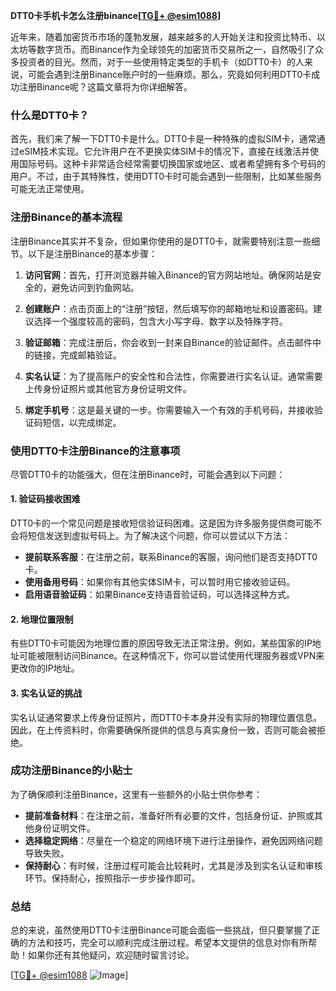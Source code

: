 **DTT0卡手机卡怎么注册binance[[TG💪+ @esim1088](https://t.me/s/esim1088)]**

近年来，随着加密货币市场的蓬勃发展，越来越多的人开始关注和投资比特币、以太坊等数字货币。而Binance作为全球领先的加密货币交易所之一，自然吸引了众多投资者的目光。然而，对于一些使用特定类型的手机卡（如DTT0卡）的人来说，可能会遇到注册Binance账户时的一些麻烦。那么，究竟如何利用DTT0卡成功注册Binance呢？这篇文章将为你详细解答。

### 什么是DTT0卡？

首先，我们来了解一下DTT0卡是什么。DTT0卡是一种特殊的虚拟SIM卡，通常通过eSIM技术实现。它允许用户在不更换实体SIM卡的情况下，直接在线激活并使用国际号码。这种卡非常适合经常需要切换国家或地区、或者希望拥有多个号码的用户。不过，由于其特殊性，使用DTT0卡时可能会遇到一些限制，比如某些服务可能无法正常使用。

### 注册Binance的基本流程

注册Binance其实并不复杂，但如果你使用的是DTT0卡，就需要特别注意一些细节。以下是注册Binance的基本步骤：

1. **访问官网**：首先，打开浏览器并输入Binance的官方网站地址。确保网站是安全的，避免访问到钓鱼网站。
   
2. **创建账户**：点击页面上的“注册”按钮，然后填写你的邮箱地址和设置密码。建议选择一个强度较高的密码，包含大小写字母、数字以及特殊字符。

3. **验证邮箱**：完成注册后，你会收到一封来自Binance的验证邮件。点击邮件中的链接，完成邮箱验证。

4. **实名认证**：为了提高账户的安全性和合法性，你需要进行实名认证。通常需要上传身份证照片或其他官方身份证明文件。

5. **绑定手机号**：这是最关键的一步。你需要输入一个有效的手机号码，并接收验证码短信，以完成绑定。

### 使用DTT0卡注册Binance的注意事项

尽管DTT0卡的功能强大，但在注册Binance时，可能会遇到以下问题：

#### 1. 验证码接收困难
DTT0卡的一个常见问题是接收短信验证码困难。这是因为许多服务提供商可能不会将短信发送到虚拟号码上。为了解决这个问题，你可以尝试以下方法：
- **提前联系客服**：在注册之前，联系Binance的客服，询问他们是否支持DTT0卡。
- **使用备用号码**：如果你有其他实体SIM卡，可以暂时用它接收验证码。
- **启用语音验证码**：如果Binance支持语音验证码，可以选择这种方式。

#### 2. 地理位置限制
有些DTT0卡可能因为地理位置的原因导致无法正常注册。例如，某些国家的IP地址可能被限制访问Binance。在这种情况下，你可以尝试使用代理服务器或VPN来更改你的IP地址。

#### 3. 实名认证的挑战
实名认证通常要求上传身份证照片，而DTT0卡本身并没有实际的物理位置信息。因此，在上传资料时，你需要确保所提供的信息与真实身份一致，否则可能会被拒绝。

### 成功注册Binance的小贴士

为了确保顺利注册Binance，这里有一些额外的小贴士供你参考：

- **提前准备材料**：在注册之前，准备好所有必要的文件，包括身份证、护照或其他身份证明文件。
- **选择稳定网络**：尽量在一个稳定的网络环境下进行注册操作，避免因网络问题导致失败。
- **保持耐心**：有时候，注册过程可能会比较耗时，尤其是涉及到实名认证和审核环节。保持耐心，按照指示一步步操作即可。

### 总结

总的来说，虽然使用DTT0卡注册Binance可能会面临一些挑战，但只要掌握了正确的方法和技巧，完全可以顺利完成注册过程。希望本文提供的信息对你有所帮助！如果你还有其他疑问，欢迎随时留言讨论。

[[TG💪+ @esim1088](https://t.me/s/esim1088) ![Image](https://i.postimg.cc/4NQfJmqS/Snipaste-2025-05-13-00-14-12.png)]